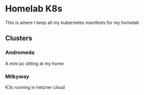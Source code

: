 # Homelab K8s

This is where I keep all my kubernetes manifests for my homelab

## Clusters

### Andromeda
A mini pc sitting at my home

### Milkyway
K3s running in hetzner cloud
